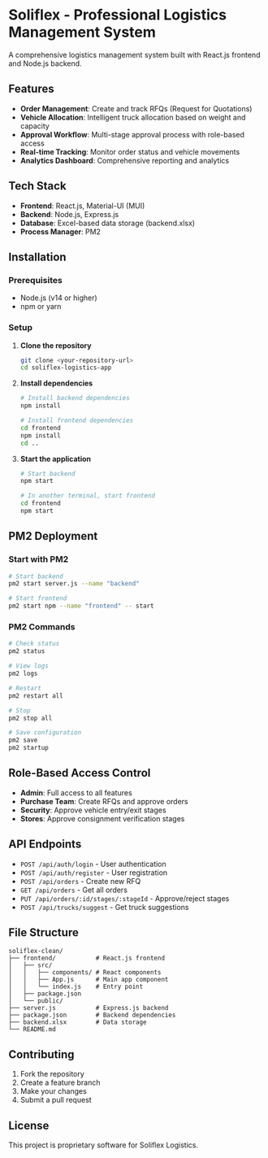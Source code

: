 # Soliflex - Professional Logistics Management System

A comprehensive logistics management system built with React.js frontend and Node.js backend.

## Features

- **Order Management**: Create and track RFQs (Request for Quotations)
- **Vehicle Allocation**: Intelligent truck allocation based on weight and capacity
- **Approval Workflow**: Multi-stage approval process with role-based access
- **Real-time Tracking**: Monitor order status and vehicle movements
- **Analytics Dashboard**: Comprehensive reporting and analytics

## Tech Stack

- **Frontend**: React.js, Material-UI (MUI)
- **Backend**: Node.js, Express.js
- **Database**: Excel-based data storage (backend.xlsx)
- **Process Manager**: PM2

## Installation

### Prerequisites
- Node.js (v14 or higher)
- npm or yarn

### Setup

1. **Clone the repository**
   ```bash
   git clone <your-repository-url>
   cd soliflex-logistics-app
   ```

2. **Install dependencies**
   ```bash
   # Install backend dependencies
   npm install
   
   # Install frontend dependencies
   cd frontend
   npm install
   cd ..
   ```

3. **Start the application**
   ```bash
   # Start backend
   npm start
   
   # In another terminal, start frontend
   cd frontend
   npm start
   ```

## PM2 Deployment

### Start with PM2
```bash
# Start backend
pm2 start server.js --name "backend"

# Start frontend
pm2 start npm --name "frontend" -- start
```

### PM2 Commands
```bash
# Check status
pm2 status

# View logs
pm2 logs

# Restart
pm2 restart all

# Stop
pm2 stop all

# Save configuration
pm2 save
pm2 startup
```

## Role-Based Access Control

- **Admin**: Full access to all features
- **Purchase Team**: Create RFQs and approve orders
- **Security**: Approve vehicle entry/exit stages
- **Stores**: Approve consignment verification stages

## API Endpoints

- `POST /api/auth/login` - User authentication
- `POST /api/auth/register` - User registration
- `POST /api/orders` - Create new RFQ
- `GET /api/orders` - Get all orders
- `PUT /api/orders/:id/stages/:stageId` - Approve/reject stages
- `POST /api/trucks/suggest` - Get truck suggestions

## File Structure

```
soliflex-clean/
├── frontend/           # React.js frontend
│   ├── src/
│   │   ├── components/ # React components
│   │   ├── App.js      # Main app component
│   │   └── index.js    # Entry point
│   ├── package.json
│   └── public/
├── server.js           # Express.js backend
├── package.json        # Backend dependencies
├── backend.xlsx        # Data storage
└── README.md
```

## Contributing

1. Fork the repository
2. Create a feature branch
3. Make your changes
4. Submit a pull request

## License

This project is proprietary software for Soliflex Logistics. 